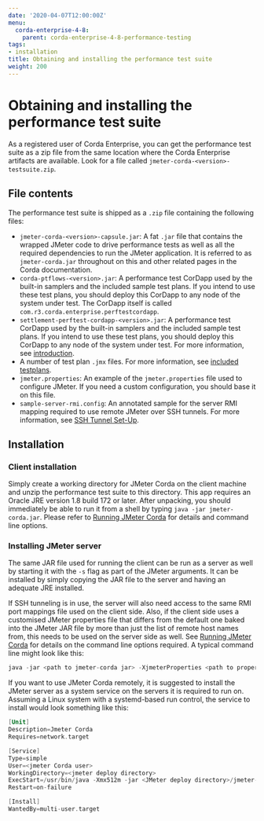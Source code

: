 ```yaml
---
date: '2020-04-07T12:00:00Z'
menu:
  corda-enterprise-4-8:
    parent: corda-enterprise-4-8-performance-testing
tags:
- installation
title: Obtaining and installing the performance test suite
weight: 200
---
```



# Obtaining and installing the performance test suite

As a registered user of Corda Enterprise, you can get the performance test suite as a zip file from the same location where the Corda
Enterprise artifacts are available. Look for a file called `jmeter-corda-<version>-testsuite.zip`.


## File contents

The performance test suite is shipped as a `.zip` file containing the following files:

* `jmeter-corda-<version>-capsule.jar`: A fat `.jar` file that contains the wrapped JMeter code to drive performance tests as well as all the required dependencies to run the JMeter application. It is referred to as `jmeter-corda.jar` throughout on this and other related pages in the Corda documentation.
* `corda-ptflows-<version>.jar`: A performance test CorDapp used by the built-in samplers and the included sample test plans. If you intend to use these test plans, you should deploy this CorDapp to any node of the system under test. The CorDapp itself is called `com.r3.corda.enterprise.perftestcordapp`.
* `settlement-perftest-cordapp-<version>.jar`: A performance test CorDapp used by the built-in samplers and the included sample test plans. If you intend to use these test plans, you should deploy this CorDapp to any node of the system under test. For more information, see [introduction](introduction.html#performance-test-cordapp).
* A number of test plan `.jmx` files. For more information, see [included testplans](jmeter-testplans.md#included-testplans).
* `jmeter.properties`: An example of the `jmeter.properties` file used to configure JMeter. If you need a custom configuration, you should base it on this file.
* `sample-server-rmi.config`: An annotated sample for the server RMI mapping required to use remote JMeter over SSH tunnels. For more information, see [SSH Tunnel Set-Up](running-jmeter-corda.md#ssh-tunnel).


## Installation


### Client installation

Simply create a working directory for JMeter Corda on the client machine and unzip the performance test suite to this
directory. This app requires an Oracle JRE version 1.8 build 172 or later. After unpacking,
you should immediately be able to run it from a shell by typing `java -jar jmeter-corda.jar`. Please refer to
[Running JMeter Corda](running-jmeter-corda.md) for details and command line options.



### Installing JMeter server

The same JAR file used for running the client can be run as a server as well by starting it with the `-s` flag as part
of the JMeter arguments. It can be installed by simply copying the JAR file to the server and having an adequate JRE
installed.

If SSH tunneling is in use, the server will also need access to the same RMI port mappings file used on the client side.
Also, if the client side uses a customised JMeter properties file that differs from the default one baked into the JMeter
JAR file by more than just the
list of remote host names from, this needs to be used on the server side as well. See [Running JMeter Corda](running-jmeter-corda.md)
for details on the command line options required. A typical command line might look like this:

```kotlin
java -jar <path to jmeter-corda jar> -XjmeterProperties <path to properties file> -XserverRmiMappings <path to RMI mappings file> -- -s
```

If you want to use JMeter Corda remotely, it is suggested to install the JMeter server as a system service on the servers
it is required to run on. Assuming a Linux system with a systemd-based run control, the service to install would look
something like this:

```kotlin
[Unit]
Description=Jmeter Corda
Requires=network.target

[Service]
Type=simple
User=<jmeter Corda user>
WorkingDirectory=<jmeter deploy directory>
ExecStart=/usr/bin/java -Xmx512m -jar <JMeter deploy directory>/jmeter-corda.jar -XjmeterProperties <path to properties file> -XserverRmiMappings <path to RMI mappings file> -- -s
Restart=on-failure

[Install]
WantedBy=multi-user.target
```
